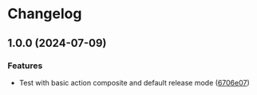 # Changelog

## 1.0.0 (2024-07-09)


### Features

* Test with basic action composite and default release mode ([6706e07](https://github.com/LedgerHQ/actions-security/commit/6706e07ee68b2b67399535428956f8b3742e82ee))
